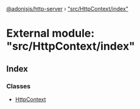 [@adonisjs/http-server](../README.md) › ["src/HttpContext/index"](_src_httpcontext_index_.md)

# External module: "src/HttpContext/index"

## Index

### Classes

* [HttpContext](../classes/_src_httpcontext_index_.httpcontext.md)

